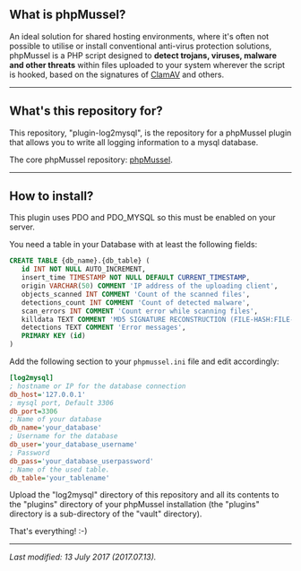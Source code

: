 ## **What is phpMussel?**

An ideal solution for shared hosting environments, where it's often not possible to utilise or install conventional anti-virus protection solutions, phpMussel is a PHP script designed to **detect trojans, viruses, malware and other threats** within files uploaded to your system wherever the script is hooked, based on the signatures of [ClamAV](http://www.clamav.net/) and others.

---

## **What's this repository for?**

This repository, "plugin-log2mysql", is the repository for a phpMussel plugin that allows you to write all logging information to a mysql database.

The core phpMussel repository: [phpMussel](https://github.com/phpMussel/phpMussel).

---

## **How to install?**

This plugin uses PDO and PDO_MYSQL so this must be enabled on your server.
 
You need a table in your Database with at least the following fields:

```sql
CREATE TABLE {db_name}.{db_table} (
   id INT NOT NULL AUTO_INCREMENT,
   insert_time TIMESTAMP NOT NULL DEFAULT CURRENT_TIMESTAMP,
   origin VARCHAR(50) COMMENT 'IP address of the uploading client',
   objects_scanned INT COMMENT 'Count of the scanned files',
   detections_count INT COMMENT 'Count of detected malware',
   scan_errors INT COMMENT 'Count error while scanning files',
   killdata TEXT COMMENT 'MD5 SIGNATURE RECONSTRUCTION (FILE-HASH:FILE-SIZE:FILE-NAME)',
   detections TEXT COMMENT 'Error messages',
   PRIMARY KEY (id)
)
```

Add the following section to your `phpmussel.ini` file and edit accordingly:

```ini
[log2mysql]
; hostname or IP for the database connection
db_host='127.0.0.1'
; mysql port, Default 3306
db_port=3306
; Name of your database
db_name='your_database'
; Username for the database
db_user='your_database_username'
; Password
db_pass='your_database_userpassword'
; Name of the used table.
db_table='your_tablename'
```

Upload the "log2mysql" directory of this repository and all its contents to the "plugins" directory of your phpMussel installation (the "plugins" directory is a sub-directory of the "vault" directory).

That's everything! :-)

---

*Last modified: 13 July 2017 (2017.07.13).*
